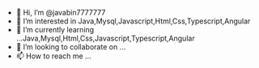 - 👋 Hi, I’m @javabin7777777
- 👀 I’m interested in Java,Mysql,Javascript,Html,Css,Typescript,Angular
- 🌱 I’m currently learning ...Java,Mysql,Html,Css,Javascript,Typescript,Angular
- 💞️ I’m looking to collaborate on ...
- 📫 How to reach me ...

<!---
javabin7777777/javabin7777777 is a ✨ special ✨ repository because its `README.md` (this file) appears on your GitHub profile.
You can click the Preview link to take a look at your changes.
--->
